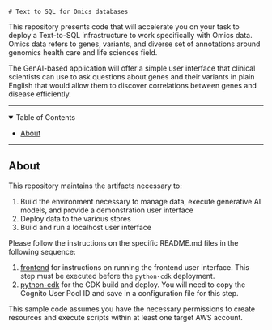     # Text to SQL for Omics databases

This repository presents code that will accelerate you on your task to deploy a Text-to-SQL infrastructure to work
specifically with Omics data. Omics data refers to genes, variants, and diverse set of annotations around genomics
health care and life sciences field.

The GenAI-based application will offer a simple user interface that clinical scientists can use to
ask questions about genes and their variants in plain English that would allow them to discover
correlations between genes and disease efficiently.

---

<details open="open">
<summary>Table of Contents</summary>

- [About](#about)

</details>

---

## About

This repository maintains the artifacts necessary to:

1. Build the environment necessary to manage data, execute generative AI models, and provide a demonstration user interface
1. Deploy data to the various stores
1. Build and run a localhost user interface

Please follow the instructions on the specific README.md files in the following sequence:
1. [frontend](frontend/README.md) for instructions on running the frontend user interface. This step must be executed before the `python-cdk` deployment.
1. [python-cdk](python-cdk/README.md) for the CDK build and deploy. You will need to copy the Cognito User Pool ID and save in a configuration file for this step.

This sample code assumes you have the necessary permissions to create resources and execute scripts within at least one target AWS account.
